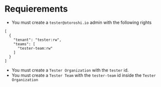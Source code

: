 # Requierements

- You must create a `tester@otoroshi.io` admin with the following rights
```
[
  {
    "tenant": "tester:rw",
    "teams": [
      "tester-team:rw"
    ]
  }
]
```

- You must create a `Tester Organization` with the `tester` id.
- You must create a `Tester Team` with the `tester-team` id inside the `Tester Organization`